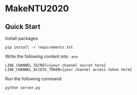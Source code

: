 # MakeNTU2020

## Quick Start

Install packages

```
pip install -r requirements.txt
```

Write the following content into `.env`

```
LINE_CHANNEL_SECRET={your channel secret here}
LINE_CHANNEL_ACCESS_TOKEN={your channel access token here}
```

Run the following command

```
python server.py
```

